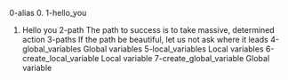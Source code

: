 0-alias
0. <o>
1-hello_you
1. Hello you
2-path
The path to success is to take massive, determined action
3-paths
If the path be beautiful, let us not ask where it leads
4-global_variables
Global variables
5-local_variables
Local variables
6-create_local_variable
Local variable
7-create_global_variable
Global variable
